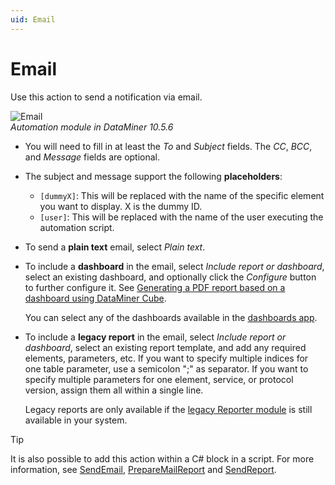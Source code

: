 ```yaml
---
uid: Email
---
```


# Email

Use this action to send a notification via email.

![Email](~/user-guide/images/Automation_Email.png)<br>*Automation module in DataMiner 10.5.6*

- You will need to fill in at least the *To* and *Subject* fields. The *CC*, *BCC*, and *Message* fields are optional.

- The subject and message support the following **placeholders**:

  - `[dummyX]`: This will be replaced with the name of the specific element you want to display. X is the dummy ID.
  - `[user]`: This will be replaced with the name of the user executing the automation script.

- To send a **plain text** email, select *Plain text*.

- To include a **dashboard** in the email, select *Include report or dashboard*, select an existing dashboard, and optionally click the *Configure* button to further configure it. See [Generating a PDF report based on a dashboard using DataMiner Cube](xref:Generating_a_report_based_on_a_dashboard_Cube).

  You can select any of the dashboards available in the [dashboards app](xref:newR_D).

- To include a **legacy report** in the email, select *Include report or dashboard*, select an existing report template, and add any required elements, parameters, etc. If you want to specify multiple indices for one table parameter, use a semicolon ";" as separator. If you want to specify multiple parameters for one element, service, or protocol version, assign them all within a single line.

  Legacy reports are only available if the [legacy Reporter module](xref:reporter) is still available in your system.

> [!TIP]
> It is also possible to add this action within a C# block in a script. For more information, see [SendEmail](xref:Skyline.DataMiner.Automation.Engine.SendEmail(Skyline.DataMiner.Automation.EmailOptions)), [PrepareMailReport](xref:Skyline.DataMiner.Automation.Engine.PrepareMailReport(System.String)) and [SendReport](xref:Skyline.DataMiner.Automation.Engine.SendReport(Skyline.DataMiner.Automation.MailReportOptions)).
